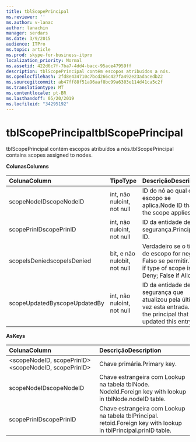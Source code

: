 ```yaml
---
title: tblScopePrincipal
ms.reviewer: ''
ms.author: v-lanac
author: lanachin
manager: serdars
ms.date: 3/9/2015
audience: ITPro
ms.topic: article
ms.prod: skype-for-business-itpro
localization_priority: Normal
ms.assetid: 422d6c7f-7ba7-4dd4-bacc-95ace47959ff
description: tblScopePrincipal contém escopos atribuídos a nós.
ms.openlocfilehash: 2fd8e434710c7bcd266c427fa492e23adacedb22
ms.sourcegitcommit: ab47ff88f51a96aaf8bc99a6303e114d41ca5c2f
ms.translationtype: MT
ms.contentlocale: pt-BR
ms.lasthandoff: 05/20/2019
ms.locfileid: "34295192"
---
```

# <a name="tblscopeprincipal"></a><span data-ttu-id="6d3ca-103">tblScopePrincipal</span><span class="sxs-lookup"><span data-stu-id="6d3ca-103">tblScopePrincipal</span></span>
 
<span data-ttu-id="6d3ca-104">tblScopePrincipal contém escopos atribuídos a nós.</span><span class="sxs-lookup"><span data-stu-id="6d3ca-104">tblScopePrincipal contains scopes assigned to nodes.</span></span>
  
<span data-ttu-id="6d3ca-105">**Colunas**</span><span class="sxs-lookup"><span data-stu-id="6d3ca-105">**Columns**</span></span>

|<span data-ttu-id="6d3ca-106">**Coluna**</span><span class="sxs-lookup"><span data-stu-id="6d3ca-106">**Column**</span></span>|<span data-ttu-id="6d3ca-107">**Tipo**</span><span class="sxs-lookup"><span data-stu-id="6d3ca-107">**Type**</span></span>|<span data-ttu-id="6d3ca-108">**Descrição**</span><span class="sxs-lookup"><span data-stu-id="6d3ca-108">**Description**</span></span>|
|:-----|:-----|:-----|
|<span data-ttu-id="6d3ca-109">scopeNodeID</span><span class="sxs-lookup"><span data-stu-id="6d3ca-109">scopeNodeID</span></span>  <br/> |<span data-ttu-id="6d3ca-110">int, não nulo</span><span class="sxs-lookup"><span data-stu-id="6d3ca-110">int, not null</span></span>  <br/> |<span data-ttu-id="6d3ca-111">ID do nó ao qual o escopo se aplica.</span><span class="sxs-lookup"><span data-stu-id="6d3ca-111">Node ID that the scope applies to.</span></span>  <br/> |
|<span data-ttu-id="6d3ca-112">scopePrinID</span><span class="sxs-lookup"><span data-stu-id="6d3ca-112">scopePrinID</span></span>  <br/> |<span data-ttu-id="6d3ca-113">int, não nulo</span><span class="sxs-lookup"><span data-stu-id="6d3ca-113">int, not null</span></span>  <br/> |<span data-ttu-id="6d3ca-114">ID da entidade de segurança.</span><span class="sxs-lookup"><span data-stu-id="6d3ca-114">Principal ID.</span></span>  <br/> |
|<span data-ttu-id="6d3ca-115">scopeIsDenied</span><span class="sxs-lookup"><span data-stu-id="6d3ca-115">scopeIsDenied</span></span>  <br/> |<span data-ttu-id="6d3ca-116">bit, e não nulo</span><span class="sxs-lookup"><span data-stu-id="6d3ca-116">bit, not null</span></span>  <br/> |<span data-ttu-id="6d3ca-117">Verdadeiro se o tipo de escopo for negar; Falso se permitir.</span><span class="sxs-lookup"><span data-stu-id="6d3ca-117">True if type of scope is Deny; False if Allow.</span></span>  <br/> |
|<span data-ttu-id="6d3ca-118">scopeUpdatedBy</span><span class="sxs-lookup"><span data-stu-id="6d3ca-118">scopeUpdatedBy</span></span>  <br/> |<span data-ttu-id="6d3ca-119">int, não nulo</span><span class="sxs-lookup"><span data-stu-id="6d3ca-119">int, not null</span></span>  <br/> |<span data-ttu-id="6d3ca-120">ID da entidade de segurança que atualizou pela última vez esta entrada.</span><span class="sxs-lookup"><span data-stu-id="6d3ca-120">ID of the principal that last updated this entry.</span></span>  <br/> |
   
<span data-ttu-id="6d3ca-121">**As**</span><span class="sxs-lookup"><span data-stu-id="6d3ca-121">**Keys**</span></span>

|<span data-ttu-id="6d3ca-122">**Coluna**</span><span class="sxs-lookup"><span data-stu-id="6d3ca-122">**Column**</span></span>|<span data-ttu-id="6d3ca-123">**Descrição**</span><span class="sxs-lookup"><span data-stu-id="6d3ca-123">**Description**</span></span>|
|:-----|:-----|
|<span data-ttu-id="6d3ca-124">\<scopeNodeID, scopePrinID\></span><span class="sxs-lookup"><span data-stu-id="6d3ca-124">\<scopeNodeID, scopePrinID\></span></span>  <br/> |<span data-ttu-id="6d3ca-125">Chave primária.</span><span class="sxs-lookup"><span data-stu-id="6d3ca-125">Primary key.</span></span>  <br/> |
|<span data-ttu-id="6d3ca-126">scopeNodeID</span><span class="sxs-lookup"><span data-stu-id="6d3ca-126">scopeNodeID</span></span>  <br/> |<span data-ttu-id="6d3ca-127">Chave estrangeira com Lookup na tabela tblNode. NodeId.</span><span class="sxs-lookup"><span data-stu-id="6d3ca-127">Foreign key with lookup in tblNode.nodeID table.</span></span>  <br/> |
|<span data-ttu-id="6d3ca-128">scopePrinID</span><span class="sxs-lookup"><span data-stu-id="6d3ca-128">scopePrinID</span></span>  <br/> |<span data-ttu-id="6d3ca-129">Chave estrangeira com Lookup na tabela tblPrincipal. retoid.</span><span class="sxs-lookup"><span data-stu-id="6d3ca-129">Foreign key with lookup in tblPrincipal.prinID table.</span></span>  <br/> |
   

